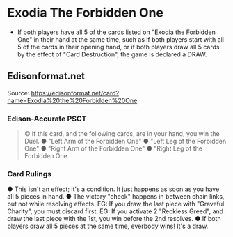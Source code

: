 # Exodia The Forbidden One

*   If both players have all 5 of the cards listed on "Exodia the Forbidden One" in their hand at the same time, such as if both players start with all 5 of the cards in their opening hand, or if both players draw all 5 cards by the effect of "Card Destruction", the game is declared a DRAW.

## Edisonformat.net

Source: https://edisonformat.net/card?name=Exodia%20the%20Forbidden%20One

### Edison-Accurate PSCT

> © If this card, and the following cards, are in your hand, you win the Duel.
> ● "Left Arm of the Forbidden One"
> ● "Left Leg of the Forbidden One"
> ● "Right Arm of the Forbidden One"
> ● "Right Leg of the Forbidden One

### Card Rulings

● This isn't an effect; it's a condition. It just happens as soon as you have all 5 pieces in hand.
● The victory "check" happens in between chain links, but not while resolving effects.
EG: If you draw the last piece with "Graveful Charity", you must discard first.
EG: If you activate 2 "Reckless Greed", and draw the last piece with the 1st, you win before the 2nd resolves.
● If both players draw all 5 pieces at the same time, everbody wins! It's a draw.
            